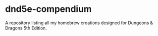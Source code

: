 # dnd5e-compendium
A repository listing all my homebrew creations designed for Dungeons & Dragons 5th Edition.
